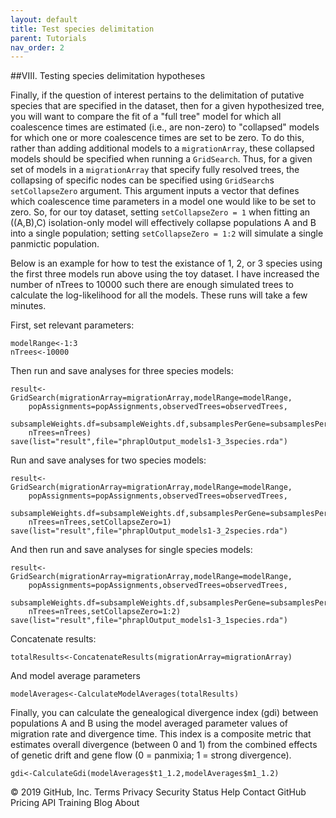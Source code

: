 ```yaml
---
layout: default
title: Test species delimitation
parent: Tutorials
nav_order: 2
---
```



##VIII. Testing species delimitation hypotheses

Finally, if the question of interest pertains to the delimitation of putative species that are specified in the dataset, then for a given hypothesized tree, you will want to compare the fit of a "full tree" model for which all coalescence times are estimated (i.e., are non-zero) to "collapsed" models for which one or more coalescence times are set to be zero. To do this, rather than adding additional models to a `migrationArray`, these collapsed models should be specified when running a `GridSearch`. Thus, for a given set of models in a `migrationArray` that specify fully resolved trees, the collapsing of specific nodes can be specified using `GridSearch`s `setCollapseZero` argument. This argument inputs a vector that defines which coalescence time parameters in a model one would like to be set to zero. So, for our toy dataset, setting `setCollapseZero = 1` when fitting an ((A,B),C) isolation-only model will effectively collapse populations A and B into a single population; setting `setCollapseZero = 1:2` will simulate a single panmictic population.

Below is an example for how to test the existance of 1, 2, or 3 species using the first three models run above using the toy dataset. I have increased the number of nTrees to 10000 such there are enough simulated trees to calculate the log-likelihood for all the models. These runs will take a few minutes.

First, set relevant parameters:

```
modelRange<-1:3  
nTrees<-10000  
```

Then run and save analyses for three species models:

```
result<-GridSearch(migrationArray=migrationArray,modelRange=modelRange,
    popAssignments=popAssignments,observedTrees=observedTrees,
    subsampleWeights.df=subsampleWeights.df,subsamplesPerGene=subsamplesPerGene,
    nTrees=nTrees) 
save(list="result",file="phraplOutput_models1-3_3species.rda")  
```

Run and save analyses for two species models:

```
result<-GridSearch(migrationArray=migrationArray,modelRange=modelRange,
    popAssignments=popAssignments,observedTrees=observedTrees,
    subsampleWeights.df=subsampleWeights.df,subsamplesPerGene=subsamplesPerGene,
    nTrees=nTrees,setCollapseZero=1) 
save(list="result",file="phraplOutput_models1-3_2species.rda") 
```

And then run and save analyses for single species models:

```
result<-GridSearch(migrationArray=migrationArray,modelRange=modelRange,
    popAssignments=popAssignments,observedTrees=observedTrees,
    subsampleWeights.df=subsampleWeights.df,subsamplesPerGene=subsamplesPerGene,
    nTrees=nTrees,setCollapseZero=1:2) 
save(list="result",file="phraplOutput_models1-3_1species.rda") 
```

Concatenate results:

```
totalResults<-ConcatenateResults(migrationArray=migrationArray)  
```

And model average parameters

```
modelAverages<-CalculateModelAverages(totalResults)  
```

Finally, you can calculate the genealogical divergence index (gdi) between populations A and B using the model averaged parameter values of migration rate and divergence time. This index is a composite metric that estimates overall divergence (between 0 and 1) from the combined effects of genetic drift and gene flow (0 = panmixia; 1 = strong divergence).

```
gdi<-CalculateGdi(modelAverages$t1_1.2,modelAverages$m1_1.2)
```


© 2019 GitHub, Inc.
Terms
Privacy
Security
Status
Help
Contact GitHub
Pricing
API
Training
Blog
About
